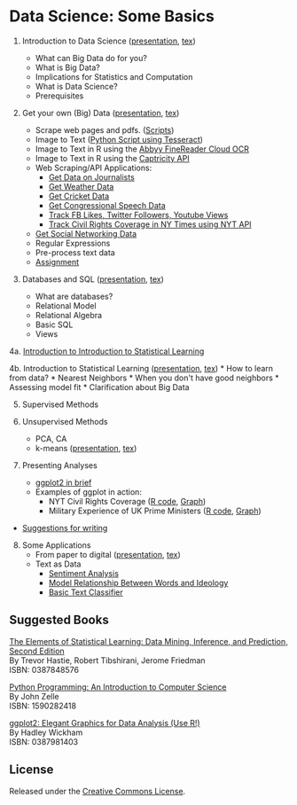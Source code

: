 Data Science: Some Basics
==========================

 1. Introduction to Data Science ([presentation](ds1/ds1_present_web.pdf), [tex](ds1/ds1_web.tex))
    * What can Big Data do for you? 
    * What is Big Data? 
    * Implications for Statistics and Computation 
    * What is Data Science? 
    * Prerequisites
 
 2. Get your own (Big) Data ([presentation](ds2/ds2_present_web.pdf), [tex](ds2/ds2_web.tex))
    * Scrape web pages and pdfs. ([Scripts](https://github.com/soodoku/python-workshop)) 
    * Image to Text ([Python Script using Tesseract](https://github.com/soodoku/image-to-text))
    * Image to Text in R using the [Abbyy FineReader Cloud OCR](https://github.com/soodoku/abbyyR)
    * Image to Text in R using the [Captricity API](https://github.com/soodoku/captr)
    * Web Scraping/API Applications:
      - [Get Data on Journalists](https://github.com/soodoku/get-journalist-data)
      - [Get Weather Data](https://github.com/soodoku/get-weather-data)
      - [Get Cricket Data](https://github.com/soodoku/get-cricket-data)
      - [Get Congressional Speech Data](https://gist.github.com/soodoku/85d79275c5880f67b4cf)
      - [Track FB Likes, Twitter Followers, Youtube Views](https://github.com/soodoku/likes-followers-views)
      - [Track Civil Rights Coverage in NY Times using NYT API](https://github.com/soodoku/nyt-civil-rights)
    * [Get Social Networking Data](https://github.com/pablobarbera/social-media-workshop)
    * Regular Expressions
    * Pre-process text data
    * [Assignment](ds2/scraping_assignment_web.txt)
   
 3. Databases and SQL ([presentation](ds3/ds3_present_web.pdf), [tex](ds3/ds3_web.tex))
    * What are databases? 
    * Relational Model
    * Relational Algebra
    * Basic SQL
    * Views
 
 4a. [Introduction to Introduction to Statistical Learning](https://github.com/soodoku/ds)
 
 4b. Introduction to Statistical Learning ([presentation](ds4/ds4_present_web.pdf), [tex](ds4/ds4_web.tex))
    * How to learn from data? 
    * Nearest Neighbors
    * When you don't have good neighbors
    * Assessing model fit
    * Clarification about Big Data

 5. Supervised Methods

 6. Unsupervised Methods
    * PCA, CA
    * k-means ([presentation](ds6/kmeans.pdf), [tex](ds6/kmeans.tex))

 7. Presenting Analyses
    * [ggplot2 in brief](graphs/ggplot2.md)
    * Examples of ggplot in action: 
      - NYT Civil Rights Coverage ([R code](https://github.com/soodoku/nyt-civil-rights/blob/master/plot.R), [Graph](https://github.com/soodoku/nyt-civil-rights/blob/master/nyt_aa.pdf))
      - Military Experience of UK Prime Ministers ([R code](https://github.com/soodoku/military-experience/blob/master/mil_plots.R), [Graph](https://github.com/soodoku/military-experience/blob/master/ukmil.pdf))
   - [Suggestions for writing](http://gbytes.gsood.com/on-writing/)

 8. Some Applications
    * From paper to digital ([presentation](app/PaperToDigital.pdf), [tex](app/PaperToDigital.tex))
    * Text as Data
      - [Sentiment Analysis](https://gist.github.com/soodoku/22e4cff2eb6a05be3c0d)
      - [Model Relationship Between Words and Ideology](https://github.com/soodoku/speech-learn)
      - [Basic Text Classifier](https://gist.github.com/soodoku/e34dbe0219b0f00a74d5)
      
Suggested Books
--------------------

[The Elements of Statistical Learning: Data Mining, Inference, and Prediction, Second Edition](http://www.amazon.com/The-Elements-Statistical-Learning-Prediction/dp/0387848576)    
By Trevor Hastie, Robert Tibshirani, Jerome Friedman  
ISBN: 0387848576

[Python Programming: An Introduction to Computer Science](http://www.amazon.com/Python-Programming-Introduction-Computer-Science/dp/1887902996)    
By John Zelle  
ISBN: 1590282418

[ggplot2: Elegant Graphics for Data Analysis (Use R!)](http://www.amazon.com/ggplot2-Elegant-Graphics-Data-Analysis/dp/0387981403)    
By Hadley Wickham  
ISBN: 0387981403

License
--------------------
Released under the [Creative Commons License](License.md).
